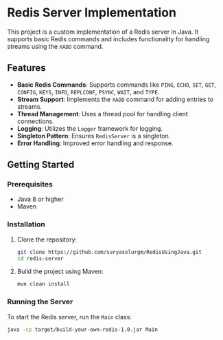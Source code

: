 # Redis Server Implementation

This project is a custom implementation of a Redis server in Java. It supports basic Redis commands and includes functionality for handling streams using the `XADD` command.

## Features

- **Basic Redis Commands**: Supports commands like `PING`, `ECHO`, `SET`, `GET`, `CONFIG`, `KEYS`, `INFO`, `REPLCONF`, `PSYNC`, `WAIT`, and `TYPE`.
- **Stream Support**: Implements the `XADD` command for adding entries to streams.
- **Thread Management**: Uses a thread pool for handling client connections.
- **Logging**: Utilizes the `Logger` framework for logging.
- **Singleton Pattern**: Ensures `RedisServer` is a singleton.
- **Error Handling**: Improved error handling and response.

## Getting Started

### Prerequisites

- Java 8 or higher
- Maven

### Installation

1. Clone the repository:
    ```sh
    git clone https://github.com/suryasolurgm/RedisUsingJava.git
    cd redis-server
    ```

2. Build the project using Maven:
    ```sh
    mvn clean install
    ```

### Running the Server

To start the Redis server, run the `Main` class:

```sh
java -cp target/build-your-own-redis-1.0.jar Main

